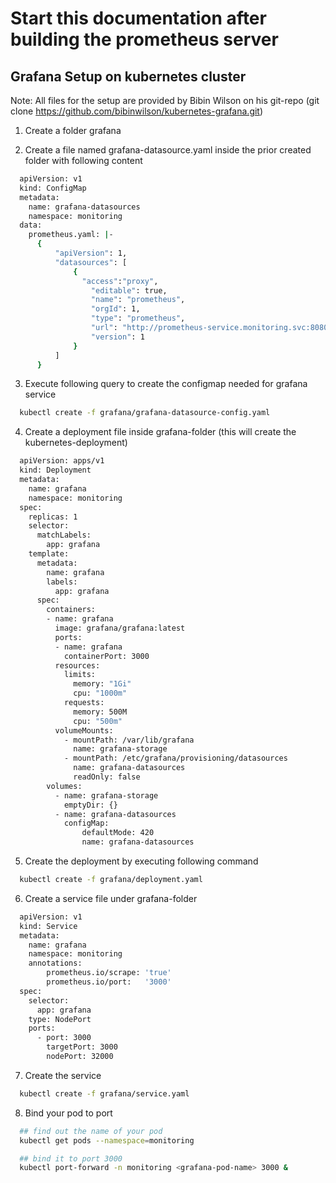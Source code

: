 # Start this documentation after building the prometheus server

## Grafana Setup on kubernetes cluster

Note: All files for the setup are provided by Bibin Wilson on his git-repo (git clone https://github.com/bibinwilson/kubernetes-grafana.git)

1. Create a folder grafana

2. Create a file named grafana-datasource.yaml inside the prior created folder with following content

```sh
  apiVersion: v1
  kind: ConfigMap
  metadata:
    name: grafana-datasources
    namespace: monitoring
  data:
    prometheus.yaml: |-
      {
          "apiVersion": 1,
          "datasources": [
              {
                "access":"proxy",
                  "editable": true,
                  "name": "prometheus",
                  "orgId": 1,
                  "type": "prometheus",
                  "url": "http://prometheus-service.monitoring.svc:8080",
                  "version": 1
              }
          ]
      }
```

3. Execute following query to create the configmap needed for grafana service

```sh
  kubectl create -f grafana/grafana-datasource-config.yaml
```

4. Create a deployment file inside grafana-folder (this will create the kubernetes-deployment)

```sh
  apiVersion: apps/v1
  kind: Deployment
  metadata:
    name: grafana
    namespace: monitoring
  spec:
    replicas: 1
    selector:
      matchLabels:
        app: grafana
    template:
      metadata:
        name: grafana
        labels:
          app: grafana
      spec:
        containers:
        - name: grafana
          image: grafana/grafana:latest
          ports:
          - name: grafana
            containerPort: 3000
          resources:
            limits:
              memory: "1Gi"
              cpu: "1000m"
            requests:
              memory: 500M
              cpu: "500m"
          volumeMounts:
            - mountPath: /var/lib/grafana
              name: grafana-storage
            - mountPath: /etc/grafana/provisioning/datasources
              name: grafana-datasources
              readOnly: false
        volumes:
          - name: grafana-storage
            emptyDir: {}
          - name: grafana-datasources
            configMap:
                defaultMode: 420
                name: grafana-datasources
```

5. Create the deployment by executing following command

```sh
  kubectl create -f grafana/deployment.yaml
```

6. Create a service file under grafana-folder

```sh
  apiVersion: v1
  kind: Service
  metadata:
    name: grafana
    namespace: monitoring
    annotations:
        prometheus.io/scrape: 'true'
        prometheus.io/port:   '3000'
  spec:
    selector:
      app: grafana
    type: NodePort
    ports:
      - port: 3000
        targetPort: 3000
        nodePort: 32000
```

7. Create the service

```sh
  kubectl create -f grafana/service.yaml
```

8. Bind your pod to port

```sh
  ## find out the name of your pod
  kubectl get pods --namespace=monitoring
```

```sh
  ## bind it to port 3000
  kubectl port-forward -n monitoring <grafana-pod-name> 3000 &
```
